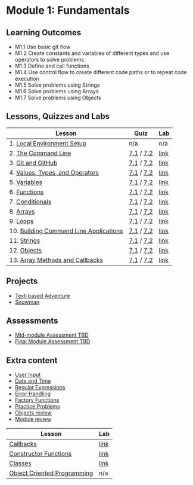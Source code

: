 # Module 1: Fundamentals

## Learning Outcomes

- M1.1	Use basic git flow
- M1.2	Create constants and variables of different types and use operators to solve problems
- M1.3	Define and call functions
- M1.4	Use control flow to create different code paths or to repeat code execution
- M1.5  Solve problems using Strings
- M1.6  Solve problems using Arrays
- M1.7	Solve problems using Objects

## Lessons, Quizzes and Labs

| Lesson | Quiz | Lab |
| --- | --- | --- |
| 1. [Local Environment Setup](./local_environment/README.md) | n/a | n/a |
| 2. [The Command Line](./the_command_line/README.md) | [7.1](https://canvas.instructure.com/courses/2124167/assignments/17968778) / [7.2](https://canvas.instructure.com/courses/2447044/quizzes/6485248) | [link](https://github.com/joinpursuit/Command-Line-Lab) |
| 3. [Git and GitHub](./git_and_github/README.md) | [7.1](https://canvas.instructure.com/courses/2124167/assignments/17968809) / [7.2](https://canvas.instructure.com/courses/2447044/quizzes/6485246) | [link](https://github.com/joinpursuit/git_github_assignment) | 
| 4. [Values, Types, and Operators](./values_types_operators/README.md) | [7.1](https://canvas.instructure.com/courses/2124167/assignments/17968817) / [7.2](https://canvas.instructure.com/courses/2447044/quizzes/6485222) | [link](https://github.com/joinpursuit/values_types_operators_assignment) |
| 5. [Variables](./variables/README.md) | [7.1](https://canvas.instructure.com/courses/2124167/assignments/17968773) / [7.2](https://canvas.instructure.com/courses/2447044/quizzes/6485205) | [link](https://github.com/joinpursuit/variable_assignment/blob/master/README.md) |
| 6. [Functions](./functions/README.md) | [7.1](https://canvas.instructure.com/courses/2124167/assignments/17968771) / [7.2](https://canvas.instructure.com/courses/2447044/quizzes/6485233) | [link](https://github.com/joinpursuit/functions-lab) |
| 7. [Conditionals](./conditionals/README.md) | [7.1](https://canvas.instructure.com/courses/2124167/assignments/17968791) / [7.2](https://canvas.instructure.com/courses/2447044/quizzes/6485202) | [link](https://github.com/joinpursuit/Pursuit-Core-Web-Conditionals-Lab) |
| 8. [Arrays](./arrays/README.md) | [7.1](https://canvas.instructure.com/courses/2124167/assignments/17968811) / [7.2](https://canvas.instructure.com/courses/2447044/quizzes/6485209) | [link](https://github.com/joinpursuit/arrays_assignment) |
| 9. [Loops](./loops/README.md) | [7.1](https://canvas.instructure.com/courses/2124167/assignments/17968797) / [7.2](https://canvas.instructure.com/courses/2447044/quizzes/6485216) | [link](https://github.com/joinpursuit/loops_assignment/blob/master/README.md) |
| 10. [Building Command Line Applications](./command_line_game/README.md) | [7.1](https://canvas.instructure.com/courses/2124167/quizzes/6485169) / [7.2](https://canvas.instructure.com/courses/2447044/quizzes/6485524) | [link](https://github.com/joinpursuit/Guessing-Game-cli-lab) |
| 11. [Strings](./strings/README.md) | [7.1](https://canvas.instructure.com/courses/2124167/assignments/17968807) / [7.2](https://canvas.instructure.com/courses/2447044/quizzes/6485220) | [link](https://github.com/joinpursuit/string_assignment/blob/master/README.md) |
| 12. [Objects](./objects/README.md) | [7.1](https://canvas.instructure.com/courses/2124167/assignments/17968800) / [7.2](https://canvas.instructure.com/courses/2447044/quizzes/6485247) | [link](https://github.com/joinpursuit/Pursuit-Core-Web-Objects-Lab) |
| 13. [Array Methods and Callbacks](./array_methods/README.md) | [7.1](https://canvas.instructure.com/courses/2124167/assignments/17968794) / [7.2](https://canvas.instructure.com/courses/2447044/quizzes/6485243) | [link](https://github.com/joinpursuit/array_methods_assignment) |

## Projects

- [Text-based Adventure](https://github.com/joinpursuit/FSW-Text-Based-Adventure)
- [Snowman](https://github.com/joinpursuit/FSW-CLI-Hangman) 

## Assessments

- [Mid-module Assessment TBD]()
- [Final Module Assessment TBD]()

## Extra content

* [User Input](./user_input/README.md)
* [Date and Time](./date_and_time/README.md)
* [Regular Expressions](./regex/README.md)
* [Error Handling](./error_handling/README.md)
* [Factory Functions](./factory_functions/README.md)
* [Practice Problems](./practice_problems/unit_1_practice_problems.md)
* [Objects review](https://github.com/joinpursuit/web-functions-and-objects-review)
* [Module review](https://github.com/joinpursuit/Pursuit-Core-Web-Unit-1-Review)

| Lesson | Lab |
| ---  | --- |
| [Callbacks](https://github.com/joinpursuit/Pursuit-Core-Web/blob/6_2/fundamentals/callbacks/README.md) | [link](https://github.com/joinpursuit/callback_assignment/blob/master/README.md) |
| [Constructor Functions](./constructor_functions/README.md) | [link](https://github.com/joinpursuit/constructor_assignment/blob/master/README.md) |
| [Classes](./classes/README.md) | [link](https://github.com/joinpursuit/classes_assignment/blob/master/README.md) |
| [Object Oriented Programming](https://github.com/joinpursuit/Pursuit-Core-Web/tree/master/fundamentals/object-oriented-programming) | n/a |

